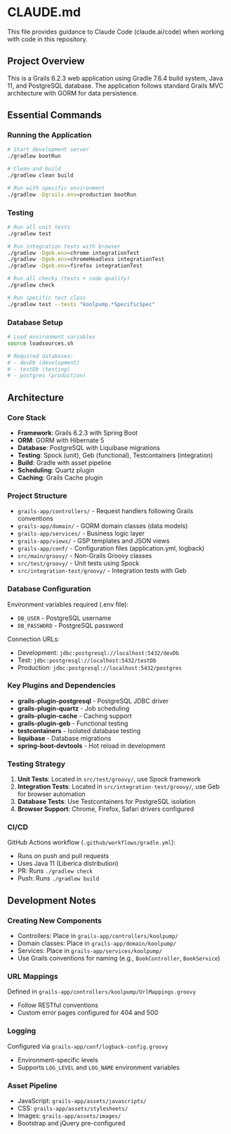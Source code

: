 # CLAUDE.md

This file provides guidance to Claude Code (claude.ai/code) when working with code in this repository.

## Project Overview

This is a Grails 6.2.3 web application using Gradle 7.6.4 build system, Java 11, and PostgreSQL database. The application follows standard Grails MVC architecture with GORM for data persistence.

## Essential Commands

### Running the Application
```bash
# Start development server
./gradlew bootRun

# Clean and build
./gradlew clean build

# Run with specific environment
./gradlew -Dgrails.env=production bootRun
```

### Testing
```bash
# Run all unit tests
./gradlew test

# Run integration tests with browser
./gradlew -Dgeb.env=chrome integrationTest
./gradlew -Dgeb.env=chromeHeadless integrationTest
./gradlew -Dgeb.env=firefox integrationTest

# Run all checks (tests + code quality)
./gradlew check

# Run specific test class
./gradlew test --tests "koolpump.*SpecificSpec"
```

### Database Setup
```bash
# Load environment variables
source loadsources.sh

# Required databases:
# - devDb (development)
# - testDb (testing)
# - postgres (production)
```

## Architecture

### Core Stack
- **Framework**: Grails 6.2.3 with Spring Boot
- **ORM**: GORM with Hibernate 5
- **Database**: PostgreSQL with Liquibase migrations
- **Testing**: Spock (unit), Geb (functional), Testcontainers (integration)
- **Build**: Gradle with asset pipeline
- **Scheduling**: Quartz plugin
- **Caching**: Grails Cache plugin

### Project Structure
- `grails-app/controllers/` - Request handlers following Grails conventions
- `grails-app/domain/` - GORM domain classes (data models)
- `grails-app/services/` - Business logic layer
- `grails-app/views/` - GSP templates and JSON views
- `grails-app/conf/` - Configuration files (application.yml, logback)
- `src/main/groovy/` - Non-Grails Groovy classes
- `src/test/groovy/` - Unit tests using Spock
- `src/integration-test/groovy/` - Integration tests with Geb

### Database Configuration
Environment variables required (.env file):
- `DB_USER` - PostgreSQL username
- `DB_PASSWORD` - PostgreSQL password

Connection URLs:
- Development: `jdbc:postgresql://localhost:5432/devDb`
- Test: `jdbc:postgresql://localhost:5432/testDb`
- Production: `jdbc:postgresql://localhost:5432/postgres`

### Key Plugins and Dependencies
- **grails-plugin-postgresql** - PostgreSQL JDBC driver
- **grails-plugin-quartz** - Job scheduling
- **grails-plugin-cache** - Caching support
- **grails-plugin-geb** - Functional testing
- **testcontainers** - Isolated database testing
- **liquibase** - Database migrations
- **spring-boot-devtools** - Hot reload in development

### Testing Strategy
1. **Unit Tests**: Located in `src/test/groovy/`, use Spock framework
2. **Integration Tests**: Located in `src/integration-test/groovy/`, use Geb for browser automation
3. **Database Tests**: Use Testcontainers for PostgreSQL isolation
4. **Browser Support**: Chrome, Firefox, Safari drivers configured

### CI/CD
GitHub Actions workflow (`.github/workflows/gradle.yml`):
- Runs on push and pull requests
- Uses Java 11 (Liberica distribution)
- PR: Runs `./gradlew check`
- Push: Runs `./gradlew build`

## Development Notes

### Creating New Components
- Controllers: Place in `grails-app/controllers/koolpump/`
- Domain classes: Place in `grails-app/domain/koolpump/`
- Services: Place in `grails-app/services/koolpump/`
- Use Grails conventions for naming (e.g., `BookController`, `BookService`)

### URL Mappings
Defined in `grails-app/controllers/koolpump/UrlMappings.groovy`
- Follow RESTful conventions
- Custom error pages configured for 404 and 500

### Logging
Configured via `grails-app/conf/logback-config.groovy`
- Environment-specific levels
- Supports `LOG_LEVEL` and `LOG_NAME` environment variables

### Asset Pipeline
- JavaScript: `grails-app/assets/javascripts/`
- CSS: `grails-app/assets/stylesheets/`
- Images: `grails-app/assets/images/`
- Bootstrap and jQuery pre-configured